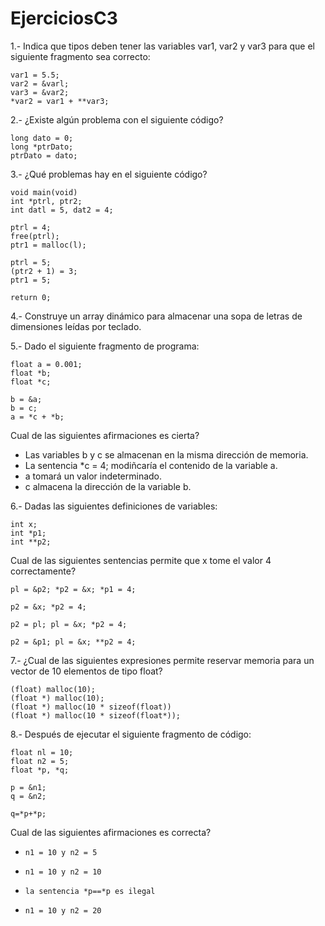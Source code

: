 # EjerciciosC3

1.- Indica que tipos deben tener las variables var1, var2 y var3 para que el siguiente
fragmento sea correcto:
```
var1 = 5.5;
var2 = &varl;
var3 = &var2;
*var2 = var1 + **var3;
```

2.- ¿Existe algún problema con el siguiente código?

```
long dato = 0;
long *ptrDato;
ptrDato = dato;
```


3.- ¿Qué problemas hay en el siguiente código?

```
void main(void)
int *ptrl, ptr2;
int datl = 5, dat2 = 4;

ptrl = 4;
free(ptrl);
ptr1 = malloc(l);

ptrl = 5;
(ptr2 + 1) = 3;
ptr1 = 5;

return 0;
```

4.- Construye un array dinámico para almacenar una sopa de letras de dimensiones
leídas por teclado.

5.- Dado el siguiente fragmento de programa:

```
float a = 0.001;
float *b;
float *c;

b = &a;
b = c;
a = *c + *b;
```
Cual de las siguientes afirmaciones es cierta?

* Las variables b y c se almacenan en la misma dirección de memoria.
* La sentencia *c = 4; modiñcaría el contenido de la variable a.
* a tomará un valor indeterminado.
* c almacena la dirección de la variable b.

6.- Dadas las siguientes definiciones de variables:
```
int x;
int *p1;
int **p2;
```
Cual de las siguientes sentencias permite que x tome el valor 4 correctamente?

```
pl = &p2; *p2 = &x; *p1 = 4;

p2 = &x; *p2 = 4;

p2 = pl; pl = &x; *p2 = 4;

p2 = &p1; pl = &x; **p2 = 4;
```

7.- ¿Cual de las siguientes expresiones permite reservar memoria para un vector de 10 elementos de tipo float?

```
(float) malloc(10);
(float *) malloc(10);
(float *) malloc(10 * sizeof(float))
(float *) malloc(10 * sizeof(float*));
```

8.- Después de ejecutar el siguiente fragmento de código:
```
float nl = 10;
float n2 = 5;
float *p, *q;

p = &n1;
q = &n2;

q=*p+*p;
```
Cual de las siguientes afirmaciones es correcta?

* `n1 = 10 y n2 = 5`

* `n1 = 10 y n2 = 10`

* `la sentencia *p==*p es ilegal`

* `n1 = 10 y n2 = 20`

